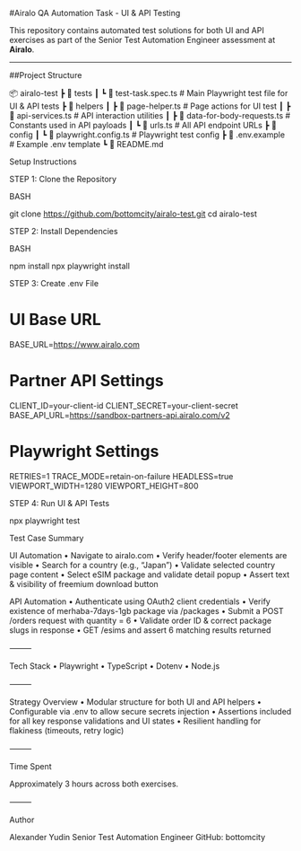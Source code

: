 #Airalo QA Automation Task - UI & API Testing

This repository contains automated test solutions for both UI and API exercises as part of the Senior Test Automation Engineer assessment at **Airalo**.

---

##Project Structure

📦 airalo-test
┣ 📂 tests
┃ ┗ 📜 test-task.spec.ts              # Main Playwright test file for UI & API tests
┣ 📂 helpers
┃ ┣ 📜 page-helper.ts                 # Page actions for UI test
┃ ┣ 📜 api-services.ts                # API interaction utilities
┃ ┣ 📜 data-for-body-requests.ts      # Constants used in API payloads
┃ ┗ 📜 urls.ts                        # All API endpoint URLs
┣ 📂 config
┃ ┗ 📜 playwright.config.ts           # Playwright test config
┣ 📜 .env.example                      # Example .env template
┗ 📜 README.md

Setup Instructions

STEP 1: Clone the Repository

BASH

git clone https://github.com/bottomcity/airalo-test.git
cd airalo-test

STEP 2: Install Dependencies

BASH

npm install
npx playwright install

STEP 3: Create .env File
# UI Base URL

BASE_URL=https://www.airalo.com

# Partner API Settings
CLIENT_ID=your-client-id
CLIENT_SECRET=your-client-secret
BASE_API_URL=https://sandbox-partners-api.airalo.com/v2

# Playwright Settings
RETRIES=1
TRACE_MODE=retain-on-failure
HEADLESS=true
VIEWPORT_WIDTH=1280
VIEWPORT_HEIGHT=800

STEP 4: Run UI & API Tests

npx playwright test

Test Case Summary

UI Automation 
•	Navigate to airalo.com 
•	Verify header/footer elements are visible 
•	Search for a country (e.g., “Japan”)
•	Validate selected country page content 
•	Select eSIM package and validate detail popup 
•	Assert text & visibility of freemium download button

API Automation 
•	Authenticate using OAuth2 client credentials 
•	Verify existence of merhaba-7days-1gb package via /packages 
•	Submit a POST /orders request with quantity = 6 
•	Validate order ID & correct package slugs in response 
•	GET /esims and assert 6 matching results returned

⸻

Tech Stack 
•	Playwright 
•	TypeScript 
•	Dotenv 
•	Node.js

⸻

Strategy Overview
•	Modular structure for both UI and API helpers
•	Configurable via .env to allow secure secrets injection
•	Assertions included for all key response validations and UI states
•	Resilient handling for flakiness (timeouts, retry logic)

⸻

Time Spent

Approximately 3 hours across both exercises.

⸻

Author

Alexander Yudin 
Senior Test Automation Engineer 
GitHub: bottomcity
